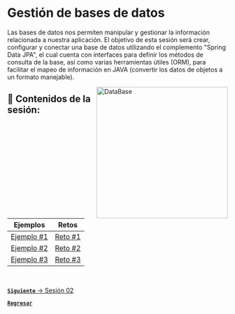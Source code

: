 # Gestión de bases de datos

Las bases de datos nos permiten manipular y gestionar la información relacionada a
nuestra aplicación. El objetivo de esta sesión será crear, configurar y conectar 
una base de datos utilizando el complemento "Spring Data JPA", el cual cuenta con 
interfaces para definir los métodos de consulta de la base, así como varias 
herramientas útiles (ORM), para facilitar el mapeo de información en JAVA (convertir 
los datos de objetos a un formato manejable). 

<img align="right" src="https://blog.kakaocdn.net/dn/s3HLE/btrhdeicykY/7plVbG3s19UlApciwCwpgk/img.png" alt="DataBase" width="300"/>

## :bookmark_tabs: Contenidos de la sesión:

| **Ejemplos**                           | **Retos**                     |
|----------------------------------------|-------------------------------|
| [Ejemplo #1](./work/Ejemplos/Ejemplo1) | [Reto #1](./work/Retos/Reto1) |
| [Ejemplo #2](./work/Ejemplos/Ejemplo2) | [Reto #2](./work/Retos/Reto2) |
| [Ejemplo #3](./work/Ejemplos/Ejemplo3) | [Reto #3](./work/Retos/Reto3) |

<br>

[**`Siguiente`** -> Sesión 02](../Sesion2)

[**`Regresar`**](../../../)